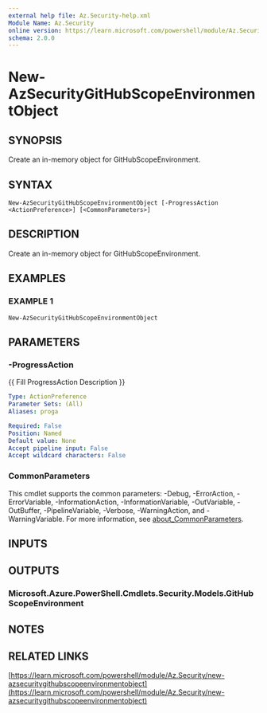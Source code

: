 ```yaml
---
external help file: Az.Security-help.xml
Module Name: Az.Security
online version: https://learn.microsoft.com/powershell/module/Az.Security/new-azsecuritygithubscopeenvironmentobject
schema: 2.0.0
---
```


# New-AzSecurityGitHubScopeEnvironmentObject

## SYNOPSIS
Create an in-memory object for GitHubScopeEnvironment.

## SYNTAX

```
New-AzSecurityGitHubScopeEnvironmentObject [-ProgressAction <ActionPreference>] [<CommonParameters>]
```

## DESCRIPTION
Create an in-memory object for GitHubScopeEnvironment.

## EXAMPLES

### EXAMPLE 1
```
New-AzSecurityGitHubScopeEnvironmentObject
```

## PARAMETERS

### -ProgressAction
{{ Fill ProgressAction Description }}

```yaml
Type: ActionPreference
Parameter Sets: (All)
Aliases: proga

Required: False
Position: Named
Default value: None
Accept pipeline input: False
Accept wildcard characters: False
```

### CommonParameters
This cmdlet supports the common parameters: -Debug, -ErrorAction, -ErrorVariable, -InformationAction, -InformationVariable, -OutVariable, -OutBuffer, -PipelineVariable, -Verbose, -WarningAction, and -WarningVariable. For more information, see [about_CommonParameters](http://go.microsoft.com/fwlink/?LinkID=113216).

## INPUTS

## OUTPUTS

### Microsoft.Azure.PowerShell.Cmdlets.Security.Models.GitHubScopeEnvironment
## NOTES

## RELATED LINKS

[https://learn.microsoft.com/powershell/module/Az.Security/new-azsecuritygithubscopeenvironmentobject](https://learn.microsoft.com/powershell/module/Az.Security/new-azsecuritygithubscopeenvironmentobject)

